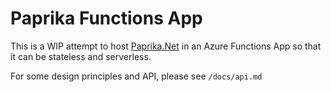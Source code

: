 # Paprika Functions App

This is a WIP attempt to host [Paprika.Net][paprikanet] in an Azure Functions App so that it can be stateless and serverless.

For some design principles and API, please see `/docs/api.md`

[paprikanet]: /stegriff/paprika.net